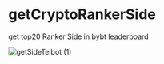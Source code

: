 # getCryptoRankerSide
get top20 Ranker Side in bybt leaderboard

![getSideTelbot (1)](https://user-images.githubusercontent.com/11815825/127092427-7aa05449-1ac5-464e-b95f-f8e624c4c8d1.png)

